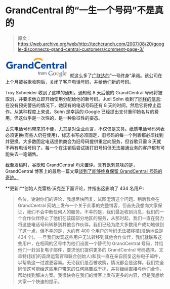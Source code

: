 # GrandCentral 的“一生一个号码”不是真的

> 原文：<https://web.archive.org/web/http://techcrunch.com/2007/08/20/google-disconnects-grand-central-customers/comment-page-3/>

[![grandcentral.jpg](img/cf605915a9c470005b3944bc50eeab5b.png)](https://web.archive.org/web/20100902225624/http://www.crunchbase.com/company/grandcentral) 就这么多了[广联达的](https://web.archive.org/web/20100902225624/http://www.crunchbase.com/company/grandcentral)“一号终身”承诺。该公司在上个月被谷歌收购后，关闭了客户电话号码，并给他们新的号码。

Troy Schneider 收到了这样的通知，通知他 8 天后他的 GrandCentral 号码将被取消，并要求他立即开始使用分配给他的新号码。Judi Sohn 收到了[同样的信息](https://web.archive.org/web/20100902225624/http://www.momathome.com/2007/08/how_using_a_beta_web_application_can_bite/):在没有预先警告的情况下，她现有的电话号码还有 8 天的时间，然后它将停止运作。从某种程度上来说，Sohn 是幸运的:Google 已经提出支付重印她名片的费用，但这似乎是一次性的，是一种象征性的姿态。

丢失电话号码带来的不便，尤其是对企业而言，不仅仅是文具。纸质电话号码列表必须更换(有些人仍在使用)，标志书写必须固定，旧号码的每一个列表都必须找到并更换。大多数固定电话提供商会为旧号码提供重定向服务，但谷歌只需 8 天就不再有电话号码了。每一个在注销后尝试拨打旧号码但无法接通业务的客户都有可能失去一笔销售。

截至发稿时，谷歌和 GrandCentral 均未置评。具有讽刺意味的是，GrandCentral 博客上的最后一篇文章[谈到了能够终身保留 GrandCentral 号码的奇迹。](https://web.archive.org/web/20100902225624/http://blog.grandcentral.com/?p=136)

**更新:**创始人克雷格·沃克[在](https://web.archive.org/web/20100902225624/http://www.techcrunch.com/2007/08/20/google-disconnects-grand-central-customers/#comment-1565407)下面评论，并指出这影响了 434 名用户:

> 各位，谢谢你们的评论，我想尽快回复，试图澄清这个问题。稍后我会在 GrandCentral 网站上发布一个关于此事的完整博客，但首先我想向大家保证，我们不会中断任何人的服务。不幸的是，我们最近收到消息，我们的一个合作伙伴停止了他们在该国部分地区的服务，从那时起，我们一直在努力将这些电话号码转移到其他合作伙伴。我们已经为绝大多数用户成功地做到了这一点，但不幸的是，大约有 400 个用户的号码无法被移植(准确地说是 434 个)。一旦我们发现这些用户无法转移到其他合作伙伴，我们就联系这些用户，在相同的区号中为他们设置一个替代的 GrandCentral 号码，并给他们一封回复电子邮件，要求他们提供更多的 GrandCentral 号码选择。文森特(我们的首席运营官和联合创始人)和我一直在亲自回复这些电子邮件，以帮助这一过渡更容易。无论我们是否被收购，情况都会是这样。我们完全同情这可能给这些用户带来的任何痛苦或干扰，并将继续直接与他们合作，帮助找到解决方案。我很快会在我们的博客上发布更多的内容，但是我想给大家一个快速的提示。